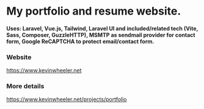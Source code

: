 # My portfolio and resume website.

#### Uses: Laravel, Vue.js, Tailwind, Laravel UI and included/related tech (Vite, Sass, Composer, GuzzleHTTP), MSMTP as sendmail provider for contact form, Google ReCAPTCHA to protect email/contact form.

### Website
https://www.kevinwheeler.net

### More details
https://www.kevinwheeler.net/projects/portfolio
